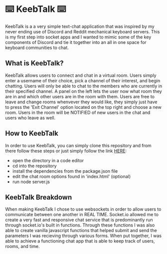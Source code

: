 # :keyboard: KeebTalk :keyboard:
KeebTalk is a a very simple text-chat application that was inspired by my never ending use of Discord and Reddit mechanical keyboard servers. This is my first step into socket apps and I wanted to mimic some of the key components of Discord and tie it together into an all in one space for keyboard communities to chat.

## What is KeebTalk?
KeebTalk allows users to connect and chat in a virtual room. Users simply enter a username of their choice, pick a channel of their interest, and begin chatting. Users will only be able to chat to the members who are currently in their specified channel. A panel on the left lets the user now what room they are in and which other users are in the room with them. Users are free to leave and change rooms whenvever they would like, they simply just have to press the 'Exit Channel' option located on the top right and choose a new room. Users in the room will be NOTIFIED of new users in the chat and users who leave as well.

## How to KeebTalk
In order to use KeebTalk, you can simply clone this repository and from there follow these steps or just simply follow the link [HERE](https://keebtalk.herokuapp.com/):

* open the directory in a code editor
* cd into the repository
* install the dependencies from the package.json file
* edit the chat room options found in 'index.html' (optional)
* run node server.js

## KeebTalk Breakdown
When making KeebTalk I chose to use websockets in order to allow users to communicate between one another in REAL TIME. Socket.io allowed me to create a very fast and responsive chat service that is predominantly run through socket.io's built in functions. Through these functions I was also able to create vanilla javascript functions that helped submit and send the parameters I was recieving through various forms. When put together, I was able to achieve a functioning chat app that is able to keep track of users, rooms, and time.
